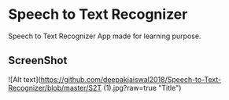 # Speech to Text Recognizer
 Speech to Text Recognizer App made for learning purpose.
 
 ## ScreenShot
 
 ![Alt text](https://github.com/deepakjaiswal2018/Speech-to-Text-Recognizer/blob/master/S2T (1).jpg?raw=true "Title")
